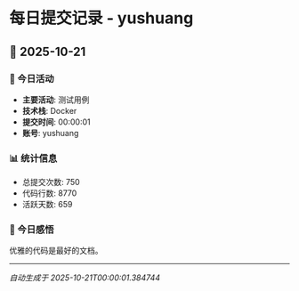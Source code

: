 # 每日提交记录 - yushuang

## 📅 2025-10-21

### 🎯 今日活动
- **主要活动**: 测试用例
- **技术栈**: Docker
- **提交时间**: 00:00:01
- **账号**: yushuang

### 📊 统计信息
- 总提交次数: 750
- 代码行数: 8770
- 活跃天数: 659

### 💭 今日感悟
优雅的代码是最好的文档。

---
*自动生成于 2025-10-21T00:00:01.384744*

